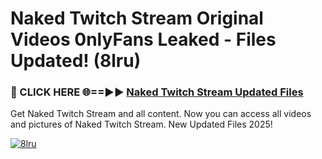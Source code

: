 # Naked Twitch Stream Original Videos 0nlyFans Leaked - Files Updated! (8lru)

<h3>🔴 CLICK HERE 🌐==►► <a href="https://tinyurl.com/yckcrads" rel="nofollow">Naked Twitch Stream Updated Files</a></h3>

Get Naked Twitch Stream and all content. Now you can access all videos and pictures of Naked Twitch Stream. New Updated Files 2025!

[![8lru](https://i.imgur.com/hpKpOFt.gif)](https://tinyurl.com/yckcrads)
